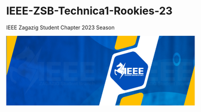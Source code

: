 # IEEE-ZSB-Technica1-Rookies-23
IEEE Zagazig Student Chapter 2023 Season

![IEEE ZSB background](./ieee-zsb.jpg)

